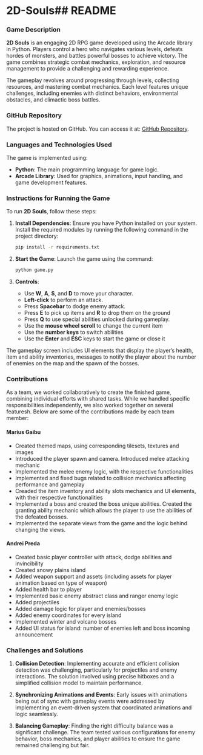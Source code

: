 # 2D-Souls## README

### Game Description
**2D Souls** is an engaging 2D RPG game developed using the Arcade library in Python. Players control a hero who navigates various levels, defeats hordes of monsters, and battles powerful bosses to achieve victory. The game combines strategic combat mechanics, exploration, and resource management to provide a challenging and rewarding experience.

The gameplay revolves around progressing through levels, collecting resources, and mastering combat mechanics. Each level features unique challenges, including enemies with distinct behaviors, environmental obstacles, and climactic boss battles.

### GitHub Repository
The project is hosted on GitHub. You can access it at: [GitHub Repository](https://github.com/mariusCS50/2D-Souls).

### Languages and Technologies Used
The game is implemented using:
- **Python**: The main programming language for game logic.
- **Arcade Library**: Used for graphics, animations, input handling, and game development features.

### Instructions for Running the Game
To run **2D Souls**, follow these steps:

1. **Install Dependencies**:
   Ensure you have Python installed on your system. Install the required modules by running the following command in the project directory:
   ```bash
   pip install -r requirements.txt
   ```

2. **Start the Game**:
   Launch the game using the command:
   ```bash
   python game.py
   ```

3. **Controls**:
   - Use **W**, **A**, **S**, and **D** to move your character.
   - **Left-click** to perform an attack.
   - Press **Spacebar** to dodge enemy attack.
   - Press **E** to pick up items and **R** to drop them on the ground
   - Press **Q** to use special abilities unlocked during gameplay.
   - Use the **mouse wheel scroll** to change the current item
   - Use the **number keys** to switch abilities
   - Use the **Enter** and **ESC** keys to start the game or close it

The gameplay screen includes UI elements that display the player’s health, item and ability inventories, messages to notify the player about the number of enemies on the map and the spawn of the bosses.

### Contributions

As a team, we worked collaboratively to create the finished game, combining individual efforts with shared tasks. While we handled specific responsibilities independently, we also worked together on several featuresh. Below are some of the contributions made by each team member:

#### Marius Gaibu
- Created themed maps, using corresponding tilesets, textures and images
- Introduced the player spawn and camera. Introduced melee attacking mechanic
- Implemented the melee enemy logic, with the respective functionalities
- Implemented and fixed bugs related to collision mechanics affecting performance and gameplay
- Creaded the item inventory and ability slots mechanics and UI elements, with their respective functionalities
- Implemented a boss and created the boss unique abilities. Created the granting ability mechanic which allows the player to use the abilities of the defeated bosses.
- Implemented the separate views from the game and the logic behind changing the views.

#### Andrei Preda
- Created basic player controller with attack, dodge abilities and invincibility
- Created snowy plains island
- Added weapon support and assets (including assets for player animation based on type of weapon)
- Added health bar to player
- Implemented basic enemy abstract class and ranger enemy logic
- Added projectiles
- Added damage logic for player and enemies/bosses
- Added enemy coordinates for every island
- Implemented winter and volcano bosses
- Added UI status for island: number of enemies left and boss incoming announcement

### Challenges and Solutions

1. **Collision Detection**:
   Implementing accurate and efficient collision detection was challenging, particularly for projectiles and enemy interactions. The solution involved using precise hitboxes and a simplified collision model to maintain performance.

2. **Synchronizing Animations and Events**:
   Early issues with animations being out of sync with gameplay events were addressed by implementing an event-driven system that coordinated animations and logic seamlessly.

3. **Balancing Gameplay**:
   Finding the right difficulty balance was a significant challenge. The team tested various configurations for enemy behavior, boss mechanics, and player abilities to ensure the game remained challenging but fair.